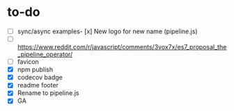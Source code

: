 # to-do
- [ ] sync/async examples- [x] New logo for new name (pipeline.js)
- [ ] https://www.reddit.com/r/javascript/comments/3vox7x/es7_proposal_the_pipeline_operator/
- [ ] favicon
- [x] npm publish
- [x] codecov badge
- [x] readme footer
- [x] Rename to pipeline.js
- [x] GA
